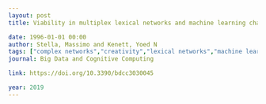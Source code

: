 ```yaml
---
layout: post
title: Viability in multiplex lexical networks and machine learning characterizes human creativity

date: 1996-01-01 00:00
author: Stella, Massimo and Kenett, Yoed N
tags: ["complex networks","creativity","lexical networks","machine learning","multiplex networks","personality"]
journal: Big Data and Cognitive Computing

link: https://doi.org/10.3390/bdcc3030045

year: 2019
---
```



